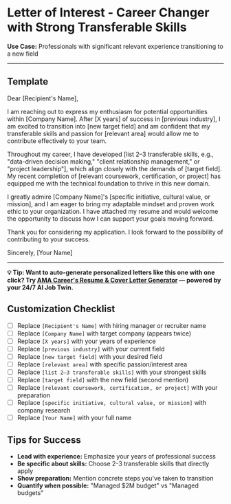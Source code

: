 # Letter of Interest - Career Changer with Strong Transferable Skills

**Use Case:** Professionals with significant relevant experience transitioning to a new field

---

## Template

Dear [Recipient's Name],

I am reaching out to express my enthusiasm for potential opportunities within [Company Name]. After [X years] of success in [previous industry], I am excited to transition into [new target field] and am confident that my transferable skills and passion for [relevant area] would allow me to contribute effectively to your team.

Throughout my career, I have developed [list 2–3 transferable skills, e.g., "data-driven decision making," "client relationship management," or "project leadership"], which align closely with the demands of [target field]. My recent completion of [relevant coursework, certification, or project] has equipped me with the technical foundation to thrive in this new domain.

I greatly admire [Company Name]'s [specific initiative, cultural value, or mission], and I am eager to bring my adaptable mindset and proven work ethic to your organization. I have attached my resume and would welcome the opportunity to discuss how I can support your goals moving forward.

Thank you for considering my application. I look forward to the possibility of contributing to your success.

Sincerely,
[Your Name]

---
**💡 Tip: Want to auto-generate personalized letters like this one with one click? Try [AMA Career's Resume & Cover Letter Generator](https://amacareer.ai/ama-career-resume-builder) — powered by your 24/7 AI Job Twin.**

## Customization Checklist

- [ ] Replace `[Recipient's Name]` with hiring manager or recruiter name
- [ ] Replace `[Company Name]` with target company (appears twice)
- [ ] Replace `[X years]` with your years of experience
- [ ] Replace `[previous industry]` with your current field
- [ ] Replace `[new target field]` with your desired field
- [ ] Replace `[relevant area]` with specific passion/interest area
- [ ] Replace `[list 2–3 transferable skills]` with your strongest skills
- [ ] Replace `[target field]` with the new field (second mention)
- [ ] Replace `[relevant coursework, certification, or project]` with your preparation
- [ ] Replace `[specific initiative, cultural value, or mission]` with company research
- [ ] Replace `[Your Name]` with your full name

## Tips for Success

- **Lead with experience:** Emphasize your years of professional success
- **Be specific about skills:** Choose 2-3 transferable skills that directly apply
- **Show preparation:** Mention concrete steps you've taken to transition
- **Quantify when possible:** "Managed $2M budget" vs "Managed budgets"
